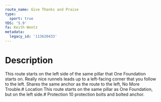 ```yaml
---
route_name: Give Thanks and Praise
type:
  sport: true
YDS: '5.9'
fa: Keith Wentz
metadata:
  legacy_id: '113620433'
---
```

# Description
This route starts on the left side of the same pillar that One Foundation starts on. Really nice runnels leads up to a left-facing corner that you follow to the left. Shares the same anchor as the route to the left, No More Trouble.# Location
This route starts on the same pillar as One Foundation, but on the left side.# Protection
10 protection bolts and bolted anchor.